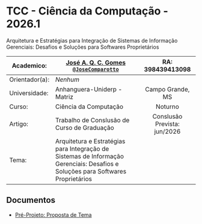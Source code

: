 # TCC - Ciência da Computação - 2026.1

Arquitetura e Estratégias para Integração de Sistemas de Informação Gerenciais: Desafios e Soluções para Softwares Proprietários

| Academico:    | [José A. Q. C. Gomes <code>@JoseComparotto</code>](https://github.com/JoseComparotto) | RA: 398439413098                 |
| ------------- | ------------------------------------------------------------------------------------- | :------------------------------: |
| Orientador(a):| *Nenhum*                                                                              |                                  |
| Universidade: | Anhanguera-Uniderp - Matriz                                                           | Campo Grande, MS                 |
| Curso:        | Ciência da Computação                                                                 | Noturno                          |
| Artigo:       | Trabalho de Conslusão de Curso de Graduação                                           | Conslusão Prevista: jun/2026     |
| Tema:         | Arquitetura e Estratégias para Integração de Sistemas de Informação Gerenciais: Desafios e Soluções para Softwares Proprietários |
## Documentos

- [Pré-Projeto: Proposta de Tema]()
